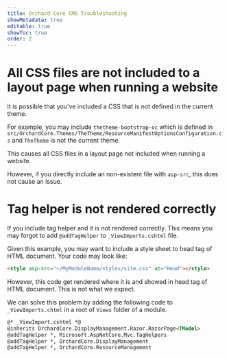 ```yaml
---
title: Orchard Core CMS Troubleshooting
showMetadata: true
editable: true
showToc: true
order: 2
---
```


# All CSS files are not included to a layout page when running a website
It is possible that you've included a CSS that is not defined in the current theme.

For example, you may include `thetheme-bootstrap-oc` which is defined in `src/OrchardCore.Themes/TheTheme/ResourceManifestOptionsConfiguration.cs`
and `TheTheme` is not the current theme.

This causes all CSS files in a layout page not included when running a website.

However, if you directly include an non-existent file with `asp-src`, this does not cause an issue.


# Tag helper is not rendered correctly

If you include tag helper and it is not rendered correctly. This means you may forgot to add `@addTagHelper` to `_ViewImports.cshtml` file.

Given this example, you may want to include a style sheet to head tag of HTML document. Your code may look like:

```html
<style asp-src="~/MyModuleName/styles/site.css" at="Head"></style>
```

However, this code get rendered where it is and showed in head tag of HTML document. This is not what we expect.

We can solve this problem by adding the following code to `_ViewImports.chtml` in a root of `Views` folder of a module.

```html
@* _ViewImport.cshtml *@
@inherits OrchardCore.DisplayManagement.Razor.RazorPage<TModel>
@addTagHelper *, Microsoft.AspNetCore.Mvc.TagHelpers
@addTagHelper *, OrchardCore.DisplayManagement
@addTagHelper *, OrchardCore.ResourceManagement

```
